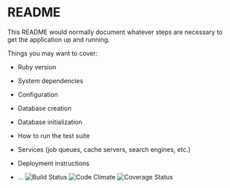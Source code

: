 # README

This README would normally document whatever steps are necessary to get the
application up and running.

Things you may want to cover:

* Ruby version

* System dependencies

* Configuration

* Database creation

* Database initialization

* How to run the test suite

* Services (job queues, cache servers, search engines, etc.)

* Deployment instructions

* ...
![Build Status](https://codeship.com/projects/4a461640-c963-0134-c66a-728cdae713d6/status?branch=master)
![Code Climate](https://codeclimate.com/github/egiblin/comedy_matchmaker.png)
![Coverage Status](https://coveralls.io/repos/egiblin/comedy_matchmaker/badge.png)
